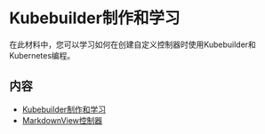 # Kubebuilder制作和学习

在此材料中，您可以学习如何在创建自定义控制器时使用Kubebuilder和Kubernetes编程。

## 内容
- [Kubebuilder制作和学习](https://zoetrope.github.io/kubebuilder-training/)
- [MarkdownView控制器](https://github.com/zoetrope/kubebuilder-training/tree/main/codes)
